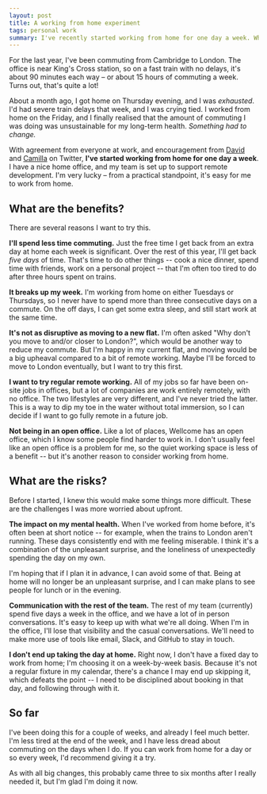 ```yaml
---
layout: post
title: A working from home experiment
tags: personal work
summary: I've recently started working from home for one day a week. Why I made the change, why I like it, and why I think it's worth a try.
---
```


For the last year, I've been commuting from Cambridge to London.
The office is near King's Cross station, so on a fast train with no delays, it's about 90 minutes each way – or about 15 hours of commuting a week.
Turns out, that's quite a lot!

About a month ago, I got home on Thursday evening, and I was *exhausted*.
I'd had severe train delays that week, and I was crying tied.
I worked from home on the Friday, and I finally realised that the amount of commuting I was doing was unsustainable for my long-term health.
*Something had to change.*

With agreement from everyone at work, and encouragement from [David][david] and [Camilla][camilla] on Twitter, **I've started working from home for one day a week**.
I have a nice home office, and my team is set up to support remote development.
I'm very lucky – from a practical standpoint, it's easy for me to work from home.

[david]: https://twitter.com/drmaciver
[camilla]: https://twitter.com/spimescape

## What are the benefits?

There are several reasons I want to try this.

**I'll spend less time commuting.**
Just the free time I get back from an extra day at home each week is significant.
Over the rest of this year, I'll get back *five days* of time.
That's time to do other things -- cook a nice dinner, spend time with friends, work on a personal project -- that I'm often too tired to do after three hours spent on trains.

**It breaks up my week.**
I'm working from home on either Tuesdays or Thursdays, so I never have to spend more than three consecutive days on a commute.
On the off days, I can get some extra sleep, and still start work at the same time.

**It's not as disruptive as moving to a new flat.**
I'm often asked "Why don't you move to and/or closer to London?", which would be another way to reduce my commute.
But I'm happy in my current flat, and moving would be a big upheaval compared to a bit of remote working.
Maybe I'll be forced to move to London eventually, but I want to try this first.

**I want to try regular remote working.**
All of my jobs so far have been on-site jobs in offices, but a lot of companies are work entirely remotely, with no office.
The two lifestyles are very different, and I've never tried the latter.
This is a way to dip my toe in the water without total immersion, so I can decide if I want to go fully remote in a future job.

**Not being in an open office.**
Like a lot of places, Wellcome has an open office, which I know some people find harder to work in.
I don't usually feel like an open office is a problem for me, so the quiet working space is less of a benefit -- but it's another reason to consider working from home.

## What are the risks?

Before I started, I knew this would make some things more difficult.
These are the challenges I was more worried about upfront.

**The impact on my mental health.**
When I've worked from home before, it's often been at short notice -- for example, when the trains to London aren't running.
These days consistently end with me feeling miserable.
I think it's a combination of the unpleasant surprise, and the loneliness of unexpectedly spending the day on my own.

I'm hoping that if I plan it in advance, I can avoid some of that.
Being at home will no longer be an unpleasant surprise, and I can make plans to see people for lunch or in the evening.

**Communication with the rest of the team.**
The rest of my team (currently) spend five days a week in the office, and we have a lot of in person conversations.
It's easy to keep up with what we're all doing.
When I'm in the office, I'll lose that visibility and the casual conversations.
We'll need to make more use of tools like email, Slack, and GitHub to stay in touch.

**I don't end up taking the day at home.**
Right now, I don't have a fixed day to work from home; I'm choosing it on a week-by-week basis.
Because it's not a regular fixture in my calendar, there's a chance I may end up skipping it, which defeats the point -- I need to be disciplined about booking in that day, and following through with it.

## So far

I've been doing this for a couple of weeks, and already I feel much better.
I'm less tired at the end of the week, and I have less dread about commuting on the days when I do.
If you can work from home for a day or so every week, I'd recommend giving it a try.

As with all big changes, this probably came three to six months after I really needed it, but I'm glad I'm doing it now.
